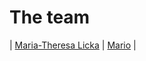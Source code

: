 # The team

| [Maria-Theresa Licka](BWKI/posts/The_team/Maria-Theresa_Licka.md) | [Mario](BWKI/posts/The_team/Mario.md) |

